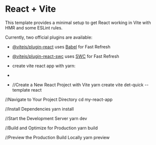 # React + Vite

This template provides a minimal setup to get React working in Vite with HMR and some ESLint rules.

Currently, two official plugins are available:

- [@vitejs/plugin-react](https://github.com/vitejs/vite-plugin-react/blob/main/packages/plugin-react/README.md) uses [Babel](https://babeljs.io/) for Fast Refresh
- [@vitejs/plugin-react-swc](https://github.com/vitejs/vite-plugin-react-swc) uses [SWC](https://swc.rs/) for Fast Refresh

- create vite react app with yarn:
-
- //Create a New React Project with Vite
yarn create vite det-quick --template react

//Navigate to Your Project Directory
cd my-react-app

//Install Dependencies
yarn install

//Start the Development Server
yarn dev

//Build and Optimize for Production
yarn build

//Preview the Production Build Locally
yarn preview
